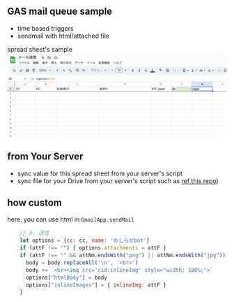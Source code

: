 ## GAS mail queue sample
- time based triggers
- sendmail with html/attached file

spread sheet's sample
![sample.png](./mail_queue_sample.png)

## from Your Server
- sync value for this spread sheet from your server's script
- sync file for your Drive from your server's script
    such as [ref this repo](https://github.com/serna37/scraping_gcp))

## how custom
here.
you can use html in `GmailApp.sendMail`
```.js
    // 3. 送信
    let options = {cc: cc, name: 'おしらせbot'}
    if (attF !== "") { options.attachments = attF }
    if (attF !== "" && attNm.endsWith("png") || attNm.endsWith("jpg")) {
      body = body.replaceAll('\n', '<br>')
      body += `<br><img src='cid:inlineImg' style="width: 100%;">`
      options["htmlBody"] = body
      options["inlineImages"] = { inlineImg: attF }
    }
```
